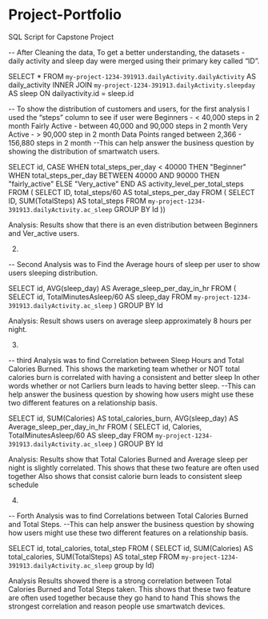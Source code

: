 # Project-Portfolio

SQL Script for Capstone Project


 -- After Cleaning the data, To get a better understanding, the datasets - daily activity and sleep day were merged using their primary key called “ID”.


SELECT
  *
FROM
  `my-project-1234-391913.dailyActivity.dailyActivity` AS daily_activity
INNER JOIN
  `my-project-1234-391913.dailyActivity.sleepday` AS sleep
ON
  dailyactivity.id = sleep.id




 -- To show the distribution of customers and users, for the first analysis I used the “steps” column to see if user were 
Beginners - < 40,000 steps in 2 month
Fairly Active - between 40,000 and 90,000 steps in 2 month
Very Active - > 90,000 step in 2 month
Data Points ranged between 2,366 - 156,880 steps in 2 month
 --This can help answer the business question by showing the distribution of smartwatch users.


SELECT
  id,
  CASE
    WHEN total_steps_per_day < 40000 THEN "Beginner"
    WHEN total_steps_per_day BETWEEN 40000 AND 90000 THEN "fairly_active"
  ELSE
  "Very_active"
END
  AS activity_level_per_total_steps
FROM (
  SELECT
    ID,
    total_steps/60 AS total_steps_per_day
  FROM (
    SELECT
      ID,
      SUM(TotalSteps) AS total_steps
    FROM
      `my-project-1234-391913.dailyActivity.ac_sleep`
    GROUP BY
      Id ))



Analysis:
Results show that there is an even distribution between Beginners and Ver_active users.


2.


-- Second Analysis was to Find the Average hours of sleep per user to show users sleeping distribution.


SELECT
  id,
  AVG(sleep_day) AS Average_sleep_per_day_in_hr
FROM (
  SELECT
    id,
    TotalMinutesAsleep/60 AS sleep_day
  FROM
    `my-project-1234-391913.dailyActivity.ac_sleep` )
GROUP BY
  Id





Analysis:
Result shows users on average sleep approximately 8 hours per night.


3.
-- third Analysis was to find Correlation between Sleep Hours and Total Calories Burned.
This shows the marketing team whether or NOT total calories burn is correlated with having a consistent and better sleep
In other words whether or not Carliers burn leads to having better sleep.
--This can help answer the business question by showing how users might use these two different features on a relationship basis.


SELECT
  id,
  SUM(Calories) AS total_calories_burn,
  AVG(sleep_day) AS Average_sleep_per_day_in_hr
FROM (
  SELECT
    id,
    Calories,
    TotalMinutesAsleep/60 AS sleep_day
  FROM
    `my-project-1234-391913.dailyActivity.ac_sleep` )
GROUP BY
  Id

 
Analysis:
Results show that Total Calories Burned and Average sleep per night is slightly correlated.
This shows that these two feature are often used together
Also shows that consist calorie burn leads to consistent sleep schedule


4.


-- Forth Analysis was to find Correlations between Total Calories Burned and Total Steps.
--This can help answer the business question by showing how users might use these two different features on a relationship basis.


SELECT
    id,
    total_calories,
    total_step
  FROM (
    SELECT
      id,
      SUM(Calories) AS total_calories,
      SUM(TotalSteps) AS total_step
    FROM
      `my-project-1234-391913.dailyActivity.ac_sleep`
  group by Id)





Analysis
Results showed there is a strong correlation between Total Calories Burned and Total Steps taken.
This shows that these two feature are often used together because they go hand to hand
This shows the strongest correlation and reason people use smartwatch devices. 
